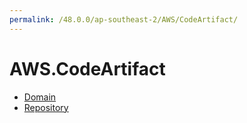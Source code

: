 ```yaml
---
permalink: /48.0.0/ap-southeast-2/AWS/CodeArtifact/
---
```


# AWS.CodeArtifact



* [Domain](Domain.md)
* [Repository](Repository.md)
